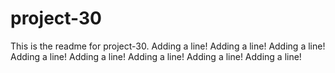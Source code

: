 # project-30

This is the readme for project-30.
Adding a line!
Adding a line!
Adding a line!
Adding a line!
Adding a line!
Adding a line!
Adding a line!
Adding a line!
